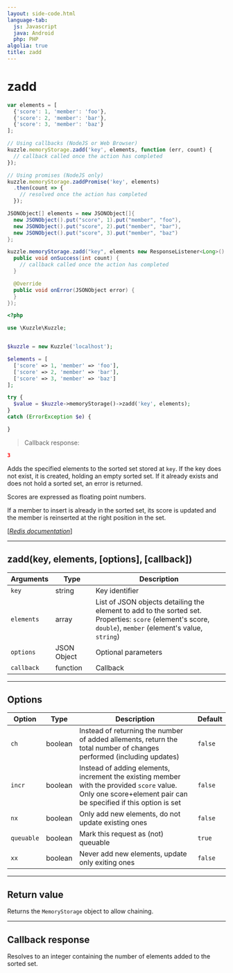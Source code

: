 ```yaml
---
layout: side-code.html
language-tab:
  js: Javascript
  java: Android
  php: PHP
algolia: true
title: zadd
---
```


# zadd

```js
var elements = [
  {'score': 1, 'member': 'foo'},
  {'score': 2, 'member': 'bar'},
  {'score': 3, 'member': 'baz'}
];

// Using callbacks (NodeJS or Web Browser)
kuzzle.memoryStorage.zadd('key', elements, function (err, count) {
  // callback called once the action has completed
});

// Using promises (NodeJS only)
kuzzle.memoryStorage.zaddPromise('key', elements)
  .then(count => {
    // resolved once the action has completed
  });
```

```java
JSONObject[] elements = new JSONObject[]{
  new JSONObject().put("score", 1).put("member", "foo"),
  new JSONObject().put("score", 2).put("member", "bar"),
  new JSONObject().put("score", 3).put("member", "baz")
};

kuzzle.memoryStorage.zadd("key", elements new ResponseListener<Long>() {
  public void onSuccess(int count) {
    // callback called once the action has completed
  }

  @Override
  public void onError(JSONObject error) {
  }
});
```

```php
<?php

use \Kuzzle\Kuzzle;


$kuzzle = new Kuzzle('localhost');

$elements = [
  ['score' => 1, 'member' => 'foo'],
  ['score' => 2, 'member' => 'bar'],
  ['score' => 3, 'member' => 'baz']
];

try {
  $value = $kuzzle->memoryStorage()->zadd('key', elements);
}
catch (ErrorException $e) {

}
```

> Callback response:

```json
3
```

Adds the specified elements to the sorted set stored at `key`. If the key does not exist, it is created, holding an empty sorted set. If it already exists and does not hold a sorted set, an error is returned.

Scores are expressed as floating point numbers.

If a member to insert is already in the sorted set, its score is updated and the member is reinserted at the right position in the set.

[[_Redis documentation_]](https://redis.io/commands/zadd)

---

## zadd(key, elements, [options], [callback])

| Arguments | Type | Description |
|---------------|---------|----------------------------------------|
| `key` | string | Key identifier |
| `elements` | array | List of JSON objects detailing the element to add to the sorted set.<br/>Properties: `score` (element's score, `double`), `member` (element's value, `string`) |
| `options` | JSON Object | Optional parameters |
| `callback` | function | Callback |

---

## Options

| Option | Type | Description | Default |
|---------------|---------|----------------------------------------|---------|
| `ch` | boolean | Instead of returning the number of added allements, return the total number of changes performed (including updates) | `false` |
| `incr` | boolean | Instead of adding elements, increment the existing member with the provided `score` value. Only one score+element pair can be specified if this option is set | `false` |
| `nx` | boolean | Only add new elements, do not update existing ones | `false` |
| `queuable` | boolean | Mark this request as (not) queuable | ``true`` |
| `xx` | boolean | Never add new elements, update only exiting ones | `false` |


---

## Return value

Returns the `MemoryStorage` object to allow chaining.

---

## Callback response

Resolves to an integer containing the number of elements added to the sorted set.
